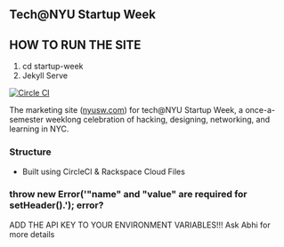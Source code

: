 Tech@NYU Startup Week
--------
## HOW TO RUN THE SITE
1. cd startup-week
2. Jekyll Serve

[![Circle CI](https://circleci.com/gh/TechAtNYU/startup-week.svg?style=svg)](https://circleci.com/gh/TechAtNYU/startup-week)

The marketing site ([nyusw.com](http://nyusw.com)) for tech@NYU Startup Week, a once-a-semester weeklong celebration of hacking, designing, networking, and learning in NYC.

### Structure

- Built using CircleCI & Rackspace Cloud Files

### throw new Error('"name" and "value" are required for setHeader().'); error?

ADD THE API KEY TO YOUR ENVIRONMENT VARIABLES!!! Ask Abhi for more details


